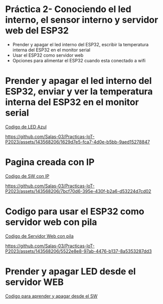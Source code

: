 # Práctica 2- Conociendo el led interno, el sensor interno y servidor web del ESP32 

- Prender y apagar el led interno del ESP32, escribir la temperatura interna del ESP32 en el monitor serial
- Usar el ESP32 como servidor web
- Opciones para alimentar el ESP32 cuando esta conectado a wifi

# Prender y apagar el led interno del ESP32, enviar y ver la temperatura interna del ESP32 en el monitor serial

[Codigo de LED Azul](CodigoLEDAzul.ino)

https://github.com/Salas-03/Practicas-IoT-P2023/assets/143568206/1629d7e5-fca7-4d0e-b5bb-9aed15278847

# Pagina creada con IP

[Codigo de SW con IP](CodigoPaginaIP.ino)

https://github.com/Salas-03/Practicas-IoT-P2023/assets/143568206/7bcf70d6-395e-430f-b2a6-d53224d7cd02

# Codigo para usar el ESP32 como servidor web con pila

[Codigo de Servidor Web con pila](CodigoSW.ino)

https://github.com/Salas-03/Practicas-IoT-P2023/assets/143568206/5522e8e8-97ab-4476-b137-8a5353287dd3

# Prender y apagar LED desde el servidor WEB

[Codigo para aprender y apagar desde el SW](CodigoPyASW.ino)




